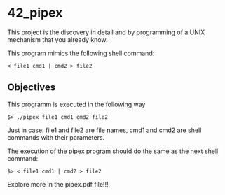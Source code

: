 # 42_pipex

This project is the discovery in detail and by programming of a UNIX
mechanism that you already know.

This program mimics the following shell command:

```
< file1 cmd1 | cmd2 > file2
```

## Objectives 

This programm is executed in the following way

```
$> ./pipex file1 cmd1 cmd2 file2
```

Just in case: file1 and file2 are file names, cmd1 and cmd2 are shell commands with
their parameters.

The execution of the pipex program should do the same as the next shell command:

```
$> < file1 cmd1 | cmd2 > file2
```

Explore more in the pipex.pdf file!!!